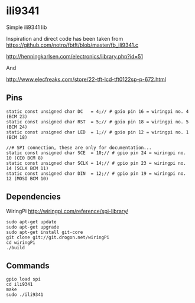 ili9341
=======

Simple ili9341 lib


Inspiration and direct code has been taken from
https://github.com/notro/fbtft/blob/master/fb_ili9341.c

http://henningkarlsen.com/electronics/library.php?id=51

And

http://www.elecfreaks.com/store/22-tft-lcd-tft0122sp-p-672.html

Pins
----
	static const unsigned char DC   = 4;// # gpio pin 16 = wiringpi no. 4 (BCM 23)
	static const unsigned char RST  = 5;// # gpio pin 18 = wiringpi no. 5 (BCM 24)
	static const unsigned char LED  = 1;// # gpio pin 12 = wiringpi no. 1 (BCM 18)

	//# SPI connection, these are only for documentation...
	static const unsigned char SCE  = 10;// # gpio pin 24 = wiringpi no. 10 (CE0 BCM 8) 
	static const unsigned char SCLK = 14;// # gpio pin 23 = wiringpi no. 14 (SCLK BCM 11)
	static const unsigned char DIN  = 12;// # gpio pin 19 = wiringpi no. 12 (MOSI BCM 10)

Dependencies
-----------
WiringPi
http://wiringpi.com/reference/spi-library/

	sudo apt-get update
	sudo apt-get upgrade
	sudo apt-get install git-core
	git clone git://git.drogon.net/wiringPi
	cd wiringPi
	./build
	
	
Commands
--------
	gpio load spi
	cd ili9341
	make
	sudo ./ili9341
